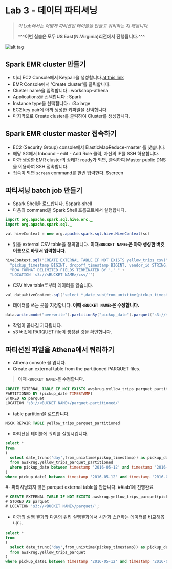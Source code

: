 # Lab 3 - 데이터 파티셔닝

>*이 Lab에서는 어떻게 파티션된 테이블을 만들고 쿼리하는 지 배웁니다.*
>
>**^^^이번 실습은 모두 US East(N.Virginia)리전에서 진행됩니다.^^^**

![alt tag](../images/region.png)

## Spark EMR cluster 만들기

- 미리 EC2 Console에서 Keypair을 생성합니다.[at this link](http://docs.aws.amazon.com/emr/latest/ManagementGuide/emr-plan-access-ssh.html)
- EMR Console에서 'Create cluster'를 클릭합니다.
- Cluster name을 입력합니다 : workshop-athena
- Applications을 선택합니다 : Spark
- Instance type을 선택합니다 : r3.xlarge
- EC2 key pair에 아까 생성한 키파일을 선택합니다
- 마지막으로 Create cluster를 클릭하여 Cluster를 생성합니다.


## Spark EMR cluster master 접속하기

- EC2 (Security Group) console에서 ElasticMapReduce-master 를 찾습니다.
- 해당 SG에서 Inbound – edit - Add Rule 클릭, 자신의 IP를 SSH 허용합니다.
- 아까 생성한 EMR cluster의 상태가 ready가 되면, 클릭하여 Master public DNS을 이용하여 SSH 접속합니다.
- 접속이 되면 `screen` command를 한번 입력한다.
  $screen

## 파티셔닝 batch job 만들기

- Spark Shell을 로드합니다.
  $spark-shell
- 다음의 command을 Spark Shell 프롬프트에서 실행합니다.

```java
import org.apache.spark.sql.hive.orc._
import org.apache.spark.sql._

val hiveContext = new org.apache.spark.sql.hive.HiveContext(sc)
```

- 읽을 external CSV table을 정의합니다.
 **이때`<BUCKET NAME>`은 아까 생성한 버킷 이름으로 바꿔서 입력합니다.**
 
```java
hiveContext.sql("CREATE EXTERNAL TABLE IF NOT EXISTS yellow_trips_csv(" +
  "pickup_timestamp BIGINT, dropoff_timestamp BIGINT, vendor_id STRING, pickup_datetime TIMESTAMP, dropoff_datetime TIMESTAMP, pickup_longitude FLOAT, pickup_latitude FLOAT, dropoff_longitude FLOAT, dropoff_latitude FLOAT, rate_code STRING, passenger_count INT, trip_distance FLOAT, payment_type STRING, fare_amount FLOAT, extra FLOAT, mta_tax FLOAT, imp_surcharge FLOAT, tip_amount FLOAT, tolls_amount FLOAT, total_amount FLOAT, store_and_fwd_flag STRING) " +
  "ROW FORMAT DELIMITED FIELDS TERMINATED BY ',' " +
  "LOCATION 's3://<BUCKET NAME>/csv/'")
```

- CSV hive table로부터 데이터를 읽습니다.

```java
val data=hiveContext.sql("select *,date_sub(from_unixtime(pickup_timestamp),0) as pickup_date from yellow_trips_csv limit 100")
```

- 데이터를 쓰는 곳을 지정합니다.
**이때 `<BUCKET NAME>`은 수정합니다.**
```java
data.write.mode("overwrite").partitionBy("pickup_date").parquet("s3://<BUCKET NAME>/parquet-partitioned/")
```

- 작업이 끝나길 기다립니다.
- s3 버킷에 PARQUET file이 생성된 것을 확인합니다.

## 파티션된 파일을 Athena에서 쿼리하기

- Athena console 을 엽니다.
- Create an external table from the partitioned PARQUET files.

>**이때 `<BUCKET NAME>`은 수정합니다.**

```sql
CREATE EXTERNAL TABLE IF NOT EXISTS awskrug.yellow_trips_parquet_partitioned(pickup_timestamp BIGINT, dropoff_timestamp BIGINT, vendor_id STRING, pickup_datetime TIMESTAMP, dropoff_datetime TIMESTAMP, pickup_longitude FLOAT, pickup_latitude FLOAT, dropoff_longitude FLOAT, dropoff_latitude FLOAT, rate_code STRING, passenger_count INT, trip_distance FLOAT, payment_type STRING, fare_amount FLOAT, extra FLOAT, mta_tax FLOAT, imp_surcharge FLOAT, tip_amount FLOAT, tolls_amount FLOAT, total_amount FLOAT, store_and_fwd_flag STRING)
PARTITIONED BY (pickup_date TIMESTAMP)
STORED AS parquet
LOCATION 's3://<BUCKET NAME>/parquet-partitioned/'
```

- table partition을 로드합니다.

```sql
MSCK REPAIR TABLE yellow_trips_parquet_partitioned
```

- 파티션된 테이블에 쿼리를 실행시킵니다.

```sql
select *
from
(
  select date_trunc('day',from_unixtime(pickup_timestamp)) as pickup_date1,*
  from awskrug.yellow_trips_parquet_partitioned
  where pickup_date between timestamp '2016-05-12' and timestamp '2016-05-22'
)
where pickup_date1 between timestamp '2016-05-12' and timestamp '2016-05-22'
```

#- 파티셔닝되지 않은 parquet external table을 만듭니다. ##lab1에 진행완료

```sql
# CREATE EXTERNAL TABLE IF NOT EXISTS awskrug.yellow_trips_parquet(pickup_timestamp BIGINT, dropoff_timestamp BIGINT, vendor_id STRING, pickup_datetime TIMESTAMP, dropoff_datetime TIMESTAMP, pickup_longitude FLOAT, pickup_latitude FLOAT, dropoff_longitude FLOAT, dropoff_latitude FLOAT, rate_code STRING, passenger_count INT, trip_distance FLOAT, payment_type STRING, fare_amount FLOAT, extra FLOAT, mta_tax FLOAT, imp_surcharge FLOAT, tip_amount FLOAT, tolls_amount FLOAT, total_amount FLOAT, store_and_fwd_flag STRING)
# STORED AS parquet
# LOCATION 's3://<BUCKET NAME>/parquet/';
```

- 아까의 실행 결과와 다음의 쿼리 실행결과에서 시간과 스캔하는 데이터를 비교해봅니다.

```sql
select *
from
(
  select date_trunc('day',from_unixtime(pickup_timestamp)) as pickup_date1,*
  from awskrug.yellow_trips_parquet
)
where pickup_date1 between timestamp '2016-05-12' and timestamp '2016-05-22'
```
